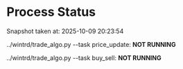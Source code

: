 # Process Status

Snapshot taken at: 2025-10-09 20:23:54

../wintrd/trade_algo.py --task price_update: **NOT RUNNING**

../wintrd/trade_algo.py --task buy_sell: **NOT RUNNING**

